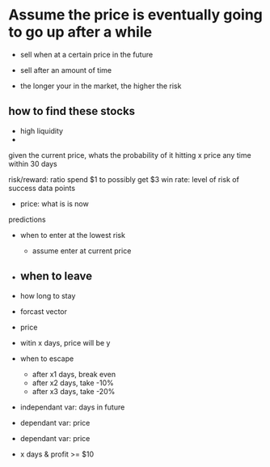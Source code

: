 # Assume the price is eventually going to go up after a while
* sell when at a certain price in the future
* sell after an amount of time

* the longer your in the market, the higher the risk

## how to find these stocks
* high liquidity
* 
given the current price, whats the probability of it hitting x price any time within 30 days


risk/reward: ratio spend $1 to possibly get $3
win rate: level of risk of success
data points
* price: what is is now

predictions
* when to enter at the lowest risk
  - assume enter at current price
* when to leave
  - 
* how long to stay

* forcast vector
* price
* witin x days, price will be y
* when to escape
  - after x1 days, break even
  - after x2 days, take -10%
  - after x3 days, take -20%

* independant var: days in future
* dependant var: price
* dependant var: price

* x days & profit >= $10
